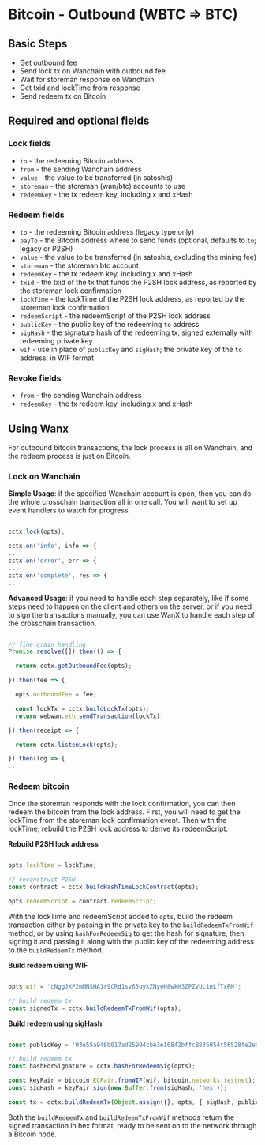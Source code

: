 # Bitcoin - Outbound (WBTC ⇒  BTC)

## Basic Steps

- Get outbound fee
- Send lock tx on Wanchain with outbound fee
- Wait for storeman response on Wanchain
- Get txid and lockTime from response
- Send redeem tx on Bitcoin

## Required and optional fields

### Lock fields

- `to` - the redeeming Bitcoin address
- `from` - the sending Wanchain address
- `value` - the value to be transferred (in satoshis)
- `storeman` - the storeman (wan/btc) accounts to use
- `redeemKey` - the tx redeem key, including x and xHash

### Redeem fields

- `to` - the redeeming Bitcoin address (legacy type only)
- `payTo` - the Bitcoin address where to send funds (optional, defaults to `to`; legacy or P2SH)
- `value` - the value to be transferred (in satoshis, excluding the mining fee)
- `storeman` - the storeman btc account
- `redeemKey` - the tx redeem key, including x and xHash
- `txid` - the txid of the tx that funds the P2SH lock address, as reported by the storeman lock confirmation
- `lockTime` - the lockTime of the P2SH lock address, as reported by the storeman lock confirmation
- `redeemScript` - the redeemScript of the P2SH lock address
- `publicKey` - the public key of the redeeming `to` address
- `sigHash` - the signature hash of the redeeming tx, signed externally with redeeming private key
- `wif` - use in place of `publicKey` and `sigHash`; the private key of the `to` address, in WIF format

### Revoke fields

- `from` - the sending Wanchain address
- `redeemKey` - the tx redeem key, including x and xHash

## Using Wanx

For outbound bitcoin transactions, the lock process is all on Wanchain, and the
redeem process is just on Bitcoin.

### Lock on Wanchain

__Simple Usage__: if the specified Wanchain account is open, then you can do
the whole crosschain transaction all in one call. You will want to set up event
handlers to watch for progress.

```javascript

cctx.lock(opts);

cctx.on('info', info => {
...
cctx.on('error', err => {
...
cctx.on('complete', res => {
...

```

__Advanced Usage__: if you need to handle each step separately, like if some
steps need to happen on the client and others on the server, or if you need to
sign the transactions manually, you can use WanX to handle each step of the
crosschain transaction.

```javascript

// fine grain handling
Promise.resolve([]).then(() => {

  return cctx.getOutboundFee(opts);

}).then(fee => {

  opts.outboundFee = fee;

  const lockTx = cctx.buildLockTx(opts);
  return webwan.eth.sendTransaction(lockTx);

}).then(receipt => {

  return cctx.listenLock(opts);

}).then(log => {
...


```

### Redeem bitcoin

Once the storeman responds with the lock confirmation, you can then redeem the
bitcoin from the lock address. First, you will need to get the lockTime from
the storeman lock confirmation event. Then with the lockTime, rebuild the P2SH
lock address to derive its redeemScript.

__Rebuild P2SH lock address__

```javascript

opts.lockTime = lockTime;

// reconstruct P2SH
const contract = cctx.buildHashTimeLockContract(opts);

opts.redeemScript = contract.redeemScript;

```

With the lockTime and redeemScript added to `opts`, build the redeem
transaction either by passing in the private key to the `buildRedeemTxFromWif`
method, or by using `hashForRedeemSig` to get the hash for signature, then
signing it and passing it along with the public key of the redeeming address to
the `buildRedeemTx` method.

__Build redeem using WIF__

```javascript

opts.wif = 'cNggJXP2mMNSHA1r9CRd1sv65uykZNyeH8wkH3ZPZVUL1nLfTxRM';

// build redeem tx
const signedTx = cctx.buildRedeemTxFromWif(opts);

```

__Build redeem using sigHash__

```javascript

const publicKey = '03e55a948b017ad25994cbe3e10842bffc8835054f56528fe2ed32b9e6ec853e4c';

// build redeem tx
const hashForSignature = cctx.hashForRedeemSig(opts);

const keyPair = bitcoin.ECPair.fromWIF(wif, bitcoin.networks.testnet);
const sigHash = keyPair.sign(new Buffer.from(sigHash, 'hex'));

const tx = cctx.buildRedeemTx(Object.assign({}, opts, { sigHash, publicKey }));

```

Both the `buildRedeemTx` and `buildRedeemTxFromWif` methods return the signed
transaction in hex format, ready to be sent on to the network through a Bitcoin
node.
